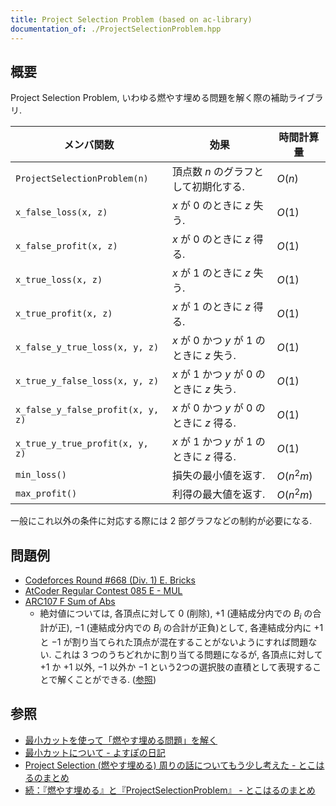 ```yaml
---
title: Project Selection Problem (based on ac-library)
documentation_of: ./ProjectSelectionProblem.hpp
---
```


## 概要
Project Selection Problem, いわゆる燃やす埋める問題を解く際の補助ライブラリ.

| メンバ関数                        | 効果                                          | 時間計算量 |
| --------------------------------- | --------------------------------------------- | ---------- |
| `ProjectSelectionProblem(n)`      | 頂点数 $n$ のグラフとして初期化する.          | $O(n)$     |
| `x_false_loss(x, z)`              | $x$ が $0$ のときに $z$ 失う.                 | $O(1)$     |
| `x_false_profit(x, z)`            | $x$ が $0$ のときに $z$ 得る.                 | $O(1)$     |
| `x_true_loss(x, z)`               | $x$ が $1$ のときに $z$ 失う.                 | $O(1)$     |
| `x_true_profit(x, z)`             | $x$ が $1$ のときに $z$ 得る.                 | $O(1)$     |
| `x_false_y_true_loss(x, y, z)`    | $x$ が $0$ かつ $y$ が $1$ のときに $z$ 失う. | $O(1)$     |
| `x_true_y_false_loss(x, y, z)`    | $x$ が $1$ かつ $y$ が $0$ のときに $z$ 失う. | $O(1)$     |
| `x_false_y_false_profit(x, y, z)` | $x$ が $0$ かつ $y$ が $0$ のときに $z$ 得る. | $O(1)$     |
| `x_true_y_true_profit(x, y, z)`   | $x$ が $1$ かつ $y$ が $1$ のときに $z$ 得る. | $O(1)$     |
| `min_loss()`                      | 損失の最小値を返す.                           | $O(n^2m)$  |
| `max_profit()`                    | 利得の最大値を返す.                           | $O(n^2m)$  |

一般にこれ以外の条件に対応する際には 2 部グラフなどの制約が必要になる.

## 問題例
- [Codeforces Round #668 (Div. 1) E. Bricks](https://codeforces.com/contest/1404/problem/E)
- [AtCoder Regular Contest 085 E - MUL](https://atcoder.jp/contests/arc085/tasks/arc085_c)
- [ARC107 F Sum of Abs](https://atcoder.jp/contests/arc107/tasks/arc107_f)
  - 絶対値については, 各頂点に対して $0$ (削除), $+1$ (連結成分内での $B_i$ の合計が正), $-1$ (連結成分内での $B_i$ の合計が正負)として, 各連結成分内に $+1$ と $-1$ が割り当てられた頂点が混在することがないようにすれば問題ない. これは $3$ つのうちどれかに割り当てる問題になるが, 各頂点に対して $+1$ か $+1$ 以外, $-1$ 以外か $-1$ という2つの選択肢の直積として表現することで解くことができる. ([参照](http://tokoharuland.hateblo.jp/entry/2017/11/13/220607))

## 参照
- [最小カットを使って「燃やす埋める問題」を解く](https://www.slideshare.net/shindannin/project-selection-problem)
- [最小カットについて - よすぽの日記](https://yosupo.hatenablog.com/entry/2015/03/31/134336)
- [Project Selection (燃やす埋める) 周りの話についてもう少し考えた - とこはるのまとめ](http://tokoharuland.hateblo.jp/entry/2017/12/25/000003)
- [続：『燃やす埋める』と『ProjectSelectionProblem』 - とこはるのまとめ](http://tokoharuland.hateblo.jp/entry/2017/11/13/220607)
